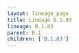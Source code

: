 ```yaml
---
layout: lineage_page
title: Lineage B.1.83
lineage: B.1.83
parent: B.1
children: ['B.1.83']
---
```

